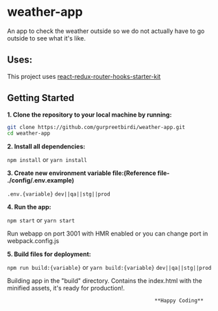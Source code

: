 # weather-app

An app to check the weather outside so we do not actually have to go outside to see what it's like.

## Uses:

This project uses [react-redux-router-hooks-starter-kit](https://github.com/gurpreetbirdi/react-redux-router-hooks-starter-kit.git 'gurpreetbirdi/react-redux-router-hooks-starter-kit')

## Getting Started

**1. Clone the repository to your local machine by running:**

```bash
git clone https://github.com/gurpreetbirdi/weather-app.git
cd weather-app
```

**2. Install all dependencies:**

`npm install` or `yarn install`

**3. Create new environment variable file:(Reference file- ./config/.env.example)**

`.env.{variable}` `dev||qa||stg||prod`

**4. Run the app:**

`npm start` or `yarn start`

Run webapp on port 3001 with HMR enabled or you can change port in webpack.config.js

**5. Build files for deployment:**

`npm run build:{variable}` or `yarn build:{variable}` `dev||qa||stg||prod`

Building app in the "build" directory. Contains the index.html with the minified assets, it's ready for production!.

                                                    **Happy Coding**
